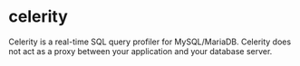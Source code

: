 # celerity

Celerity is a real-time SQL query profiler for MySQL/MariaDB. Celerity does not act as a proxy between your application and your database server.
